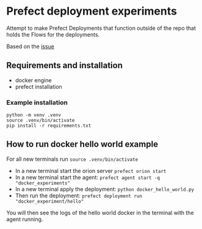 # Prefect deployment experiments
Attempt to make Prefect Deployments that function outside of the repo that holds the Flows for the deployments.

Based on the [issue](https://github.com/anna-geller/prefect-docker-deployment/issues/1)

## Requirements and installation
- docker engine
- prefect installation

### Example installation
```
python -m venv .venv
source .venv/bin/activate
pip install -r requirements.txt
```

## How to run docker hello world example
For all new terminals run `source .venv/bin/activate`
- In a new terminal start the orion server `prefect orion start`
- In a new terminal start the agent: `prefect agent start -q "docker_experiments"`
- In a new terminal apply the deployment: `python docker_hello_world.py`
- Then run the deployment: `prefect deployment run "docker_experiment/hello"`

You will then see the logs of the hello world docker in the terminal with the agent running.

